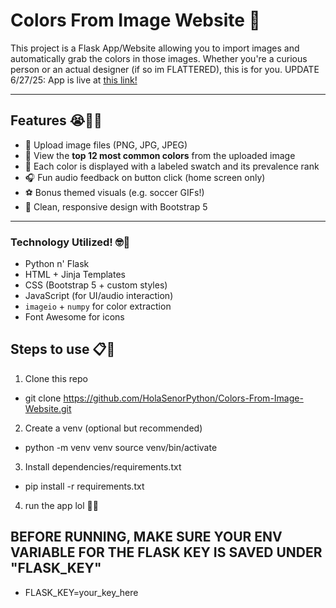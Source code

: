 # Colors From Image Website 🎨

This project is a Flask App/Website allowing you to import images and automatically grab the colors in those images. 
Whether you're a curious person or an actual designer (if so im FLATTERED), this is for you.
UPDATE 6/27/25: App is live at <a href='https://color-grabber.onrender.com'>this link!</a>

---

## Features 😭🙏🏾
- 📸 Upload image files (PNG, JPG, JPEG)
- 🎯 View the **top 12 most common colors** from the uploaded image
- 🎨 Each color is displayed with a labeled swatch and its prevalence rank
- 🎧 Fun audio feedback on button click (home screen only)
- ⚽ Bonus themed visuals (e.g. soccer GIFs!)
- 🧼 Clean, responsive design with Bootstrap 5

---

### Technology Utilized! 🤓🤖
- Python n' Flask
- HTML + Jinja Templates
- CSS (Bootstrap 5 + custom styles)
- JavaScript (for UI/audio interaction)
- `imageio` + `numpy` for color extraction
- Font Awesome for icons

## Steps to use 📋📎
1. Clone this repo
  - git clone https://github.com/HolaSenorPython/Colors-From-Image-Website.git
2. Create a venv (optional but recommended) 
  - python -m venv venv
  source venv/bin/activate
3. Install dependencies/requirements.txt
  - pip install -r requirements.txt
4. run the app lol 🤣🤣
## BEFORE RUNNING, MAKE SURE YOUR ENV VARIABLE FOR THE FLASK KEY IS SAVED UNDER "FLASK_KEY"
- FLASK_KEY=your_key_here
